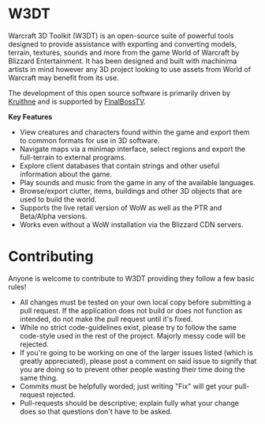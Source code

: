 W3DT
====

Warcraft 3D Toolkit (W3DT) is an open-source suite of powerful tools designed to provide assistance with exporting and converting models, terrain, textures, sounds and more from the game World of Warcraft by Blizzard Entertainment. It has been designed and built with machinima artists in mind however any 3D project looking to use assets from World of Warcraft may benefit from its use.

The development of this open source software is primarily driven by [Kruithne](https://twitter.com/Kruithne) and is supported by [FinalBossTV](http://finalboss.tv/).

**Key Features**
- View creatures and characters found within the game and export them to common formats for use in 3D software.
- Navigate maps via a minimap interface, select regions and export the full-terrain to external programs.
- Explore client databases that contain strings and other useful information about the game.
- Play sounds and music from the game in any of the available languages.
- Browse/export clutter, items, buildings and other 3D objects that are used to build the world.
- Supports the live retail version of WoW as well as the PTR and Beta/Alpha versions.
- Works even without a WoW installation via the Blizzard CDN servers.

Contributing
============

Anyone is welcome to contribute to W3DT providing they follow a few basic rules!

- All changes must be tested on your own local copy before submitting a pull request. If the application does not build or does not function as intended, do not make the pull request until it's fixed.
- While no strict code-guidelines exist, please try to follow the same code-style used in the rest of the project. Majorly messy code will be rejected.
- If you're going to be working on one of the larger issues listed (which is greatly appreciated), please post a comment on said issue to signify that you are doing so to prevent other people wasting their time doing the same thing.
- Commits must be helpfully worded; just writing "Fix" will get your pull-request rejected.
- Pull-requests should be descriptive; explain fully what your change does so that questions don't have to be asked.
